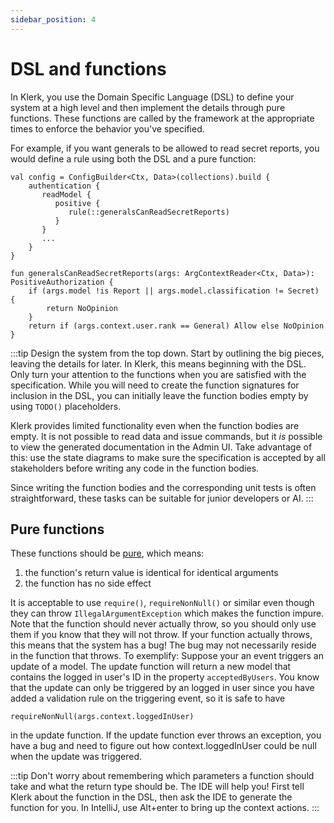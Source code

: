 ```yaml
---
sidebar_position: 4
---
```


# DSL and functions

In Klerk, you use the Domain Specific Language (DSL) to define your system at a high level and then implement the details through pure functions. These functions are called by the framework at the appropriate times to enforce the behavior you've specified.

For example, if you want generals to be allowed to read secret reports, you would define a rule using both the DSL and a pure function:

```
val config = ConfigBuilder<Ctx, Data>(collections).build {
    authentication {
       readModel {
          positive {
             rule(::generalsCanReadSecretReports)
          }
       }
       ...
    }
}

fun generalsCanReadSecretReports(args: ArgContextReader<Ctx, Data>): PositiveAuthorization {
    if (args.model !is Report || args.model.classification != Secret) {
        return NoOpinion
    }
    return if (args.context.user.rank == General) Allow else NoOpinion
}
```

:::tip
Design the system from the top down. Start by outlining the big pieces, leaving the details for later.
In Klerk, this means beginning with the DSL. Only turn your attention to the functions when you are satisfied with the specification.
While you will need to create the function signatures for inclusion in the DSL, you can initially leave the function bodies empty by using `TODO()` placeholders.

Klerk provides limited functionality even when the function bodies are empty. It is not possible
to read data and issue commands, but it _is_ possible to view the generated documentation in the Admin UI.
Take advantage of this: use the state diagrams to make sure the specification is accepted by all stakeholders before writing any code in the function bodies.

Since writing the function bodies and the corresponding unit tests is often straightforward, these tasks can be suitable for junior developers or AI.
:::

## Pure functions

These functions should be [pure](https://en.wikipedia.org/wiki/Pure_function), which means:

1. the function's return value is identical for identical arguments
2. the function has no side effect

It is acceptable to use `require()`, `requireNonNull()` or similar even though they can throw `IllegalArgumentException` which
makes the
function impure. Note that the function should never actually throw, so you should only use them if you know that they
will not throw. If your function actually throws, this means that the system has a bug! The bug may not
necessarily reside in the function that throws. To exemplify: Suppose your an event triggers an update of a model. The
update function will return a new model that contains the logged in user's ID in the property `acceptedByUsers`. You
know that the update can only be triggered by an logged in user since you have added a validation rule on the triggering
event, so it is safe to have 

```
requireNonNull(args.context.loggedInUser)
```
in the update function. If the update function ever
throws an exception, you have a bug and need to figure out how context.loggedInUser could be null when
the update was triggered.

:::tip
Don't worry about remembering which parameters a function should take and what the return
type should be. The IDE will help you! First tell Klerk about the function in the DSL, then ask the IDE to generate the function for you. In IntelliJ, use Alt+enter to bring up the context actions.
:::
